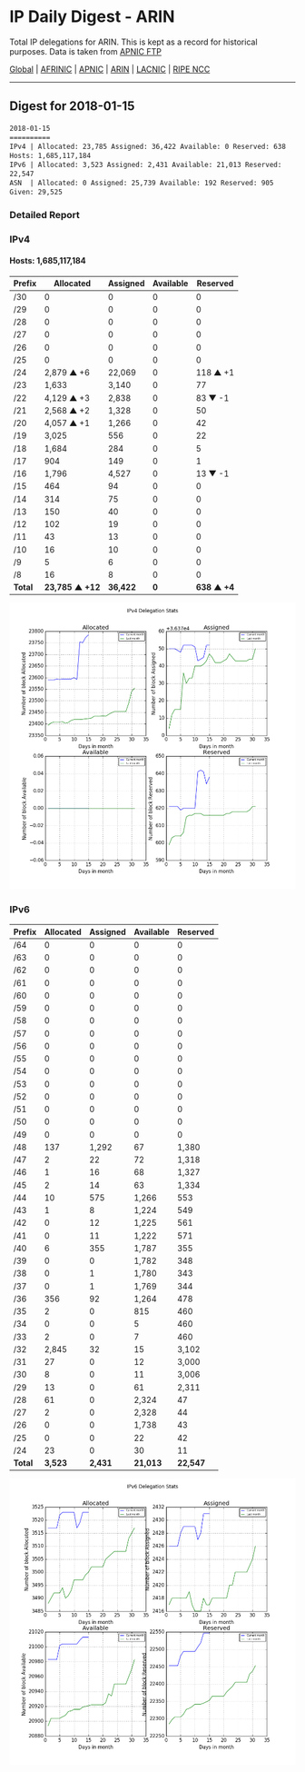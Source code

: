 # IP Daily Digest - ARIN 

Total IP delegations for ARIN. This is kept as a record for historical purposes. Data is taken from [APNIC FTP](https://ftp.apnic.net/)

[Global](https://github.com/csmets/IP-Daily-Digest) | [AFRINIC](https://github.com/csmets/IP-Daily-Digest/tree/master/archives/AFRINIC) | [APNIC](https://github.com/csmets/IP-Daily-Digest/tree/master/archives/APNIC) | [ARIN](https://github.com/csmets/IP-Daily-Digest/tree/master/archives/ARIN) | [LACNIC](https://github.com/csmets/IP-Daily-Digest/tree/master/archives/LACNIC) | [RIPE NCC](https://github.com/csmets/IP-Daily-Digest/tree/master/archives/RIPE_NCC)

---

## Digest for 2018-01-15
```
2018-01-15
==========
IPv4 | Allocated: 23,785 Assigned: 36,422 Available: 0 Reserved: 638 Hosts: 1,685,117,184
IPv6 | Allocated: 3,523 Assigned: 2,431 Available: 21,013 Reserved: 22,547
ASN  | Allocated: 0 Assigned: 25,739 Available: 192 Reserved: 905 Given: 29,525
```

### Detailed Report

### IPv4

#### Hosts: **1,685,117,184**

| Prefix | Allocated | Assigned | Available | Reserved |
| ----- | ----- | ----- | ----- | ----- |
| /30 | 0 | 0 | 0 | 0 |
| /29 | 0 | 0 | 0 | 0 |
| /28 | 0 | 0 | 0 | 0 |
| /27 | 0 | 0 | 0 | 0 |
| /26 | 0 | 0 | 0 | 0 |
| /25 | 0 | 0 | 0 | 0 |
| /24 | 2,879 ▲ +6 | 22,069 | 0 | 118 ▲ +1 |
| /23 | 1,633 | 3,140 | 0 | 77 |
| /22 | 4,129 ▲ +3 | 2,838 | 0 | 83 ▼ -1 |
| /21 | 2,568 ▲ +2 | 1,328 | 0 | 50 |
| /20 | 4,057 ▲ +1 | 1,266 | 0 | 42 |
| /19 | 3,025 | 556 | 0 | 22 |
| /18 | 1,684 | 284 | 0 | 5 |
| /17 | 904 | 149 | 0 | 1 |
| /16 | 1,796 | 4,527 | 0 | 13 ▼ -1 |
| /15 | 464 | 94 | 0 | 0 |
| /14 | 314 | 75 | 0 | 0 |
| /13 | 150 | 40 | 0 | 0 |
| /12 | 102 | 19 | 0 | 0 |
| /11 | 43 | 13 | 0 | 0 |
| /10 | 16 | 10 | 0 | 0 |
| /9 | 5 | 6 | 0 | 0 |
| /8 | 16 | 8 | 0 | 0 |
| **Total** | **23,785 ▲ +12** | **36,422** | **0** | **638 ▲ +4** |

![ipv4-stats](ipv4-figure.png)

### IPv6

| Prefix | Allocated | Assigned | Available | Reserved |
| ----- | ----- | ----- | ----- | ----- |
| /64 | 0 | 0 | 0 | 0 |
| /63 | 0 | 0 | 0 | 0 |
| /62 | 0 | 0 | 0 | 0 |
| /61 | 0 | 0 | 0 | 0 |
| /60 | 0 | 0 | 0 | 0 |
| /59 | 0 | 0 | 0 | 0 |
| /58 | 0 | 0 | 0 | 0 |
| /57 | 0 | 0 | 0 | 0 |
| /56 | 0 | 0 | 0 | 0 |
| /55 | 0 | 0 | 0 | 0 |
| /54 | 0 | 0 | 0 | 0 |
| /53 | 0 | 0 | 0 | 0 |
| /52 | 0 | 0 | 0 | 0 |
| /51 | 0 | 0 | 0 | 0 |
| /50 | 0 | 0 | 0 | 0 |
| /49 | 0 | 0 | 0 | 0 |
| /48 | 137 | 1,292 | 67 | 1,380 |
| /47 | 2 | 22 | 72 | 1,318 |
| /46 | 1 | 16 | 68 | 1,327 |
| /45 | 2 | 14 | 63 | 1,334 |
| /44 | 10 | 575 | 1,266 | 553 |
| /43 | 1 | 8 | 1,224 | 549 |
| /42 | 0 | 12 | 1,225 | 561 |
| /41 | 0 | 11 | 1,222 | 571 |
| /40 | 6 | 355 | 1,787 | 355 |
| /39 | 0 | 0 | 1,782 | 348 |
| /38 | 0 | 1 | 1,780 | 343 |
| /37 | 0 | 1 | 1,769 | 344 |
| /36 | 356 | 92 | 1,264 | 478 |
| /35 | 2 | 0 | 815 | 460 |
| /34 | 0 | 0 | 5 | 460 |
| /33 | 2 | 0 | 7 | 460 |
| /32 | 2,845 | 32 | 15 | 3,102 |
| /31 | 27 | 0 | 12 | 3,000 |
| /30 | 8 | 0 | 11 | 3,006 |
| /29 | 13 | 0 | 61 | 2,311 |
| /28 | 61 | 0 | 2,324 | 47 |
| /27 | 2 | 0 | 2,328 | 44 |
| /26 | 0 | 0 | 1,738 | 43 |
| /25 | 0 | 0 | 22 | 42 |
| /24 | 23 | 0 | 30 | 11 |
| **Total** | **3,523** | **2,431** | **21,013** | **22,547** |

![ipv6-stats](ipv6-figure.png)